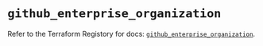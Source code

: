 # `github_enterprise_organization`

Refer to the Terraform Registory for docs: [`github_enterprise_organization`](https://registry.terraform.io/providers/integrations/github/5.39.0/docs/resources/enterprise_organization).
